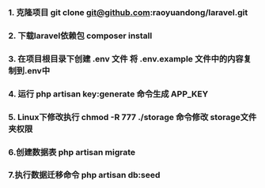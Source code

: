 
### 1. 克隆项目 git clone git@github.com:raoyuandong/laravel.git

### 2. 下载laravel依赖包 composer install

### 3. 在项目根目录下创建 .env 文件  将 .env.example 文件中的内容复制到.env中

### 4. 运行 php artisan key:generate 命令生成 APP_KEY

### 5. Linux下修改执行  chmod -R 777 ./storage  命令修改 storage文件夹权限

### 6.创建数据表 php artisan migrate

### 7.执行数据迁移命令 php artisan db:seed
